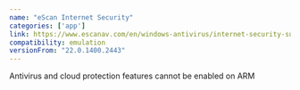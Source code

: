 ```yaml
---
name: "eScan Internet Security"
categories: ['app']
link: https://www.escanav.com/en/windows-antivirus/internet-security-suite.asp
compatibility: emulation
versionFrom: "22.0.1400.2443"
---
```


Antivirus and cloud protection features cannot be enabled on ARM